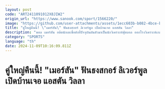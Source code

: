```yaml
---
layout: post
code: "ART2411091012X8JIW2"
origin_url: "https://www.sanook.com/sport/1566220/"
image: "https://github.com/user-attachments/assets/1ecc603b-b082-4bce-b974-911663bb78e7"
title: "คู่ใหญ่คืนนี้! \"เมอร์สัน\" ฟันธงสกอร์ ลิเวอร์พูล เปิดบ้านเจอ แอสตัน วิลลา"
description: "พอล เมอร์สัน อดีตนักเตะชื่อดังที่ปัจจุบันผันตัวมาเป็นนักวิเคราะห์ฟุตบอล ออกโรงวิเคราะห์เกมพรีเมียร์ลีก ระหว่าง ลิเวอร์พูล ที่จะต้องเปิดบ้านต้อนรับการมาเยือนของ แอสตัน วิลลา"
category: "SPORTS"
language: "th"
date: 2024-11-09T10:16:09.811Z
---
```


# คู่ใหญ่คืนนี้! "เมอร์สัน" ฟันธงสกอร์ ลิเวอร์พูล เปิดบ้านเจอ แอสตัน วิลลา